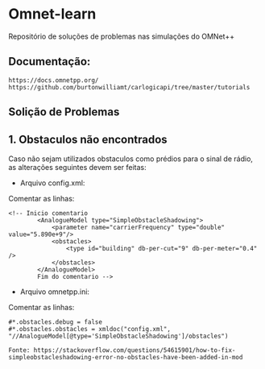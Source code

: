 # Omnet-learn
Repositório de soluções de problemas nas simulações do OMNet++


## Documentação:

```
https://docs.omnetpp.org/
https://github.com/burtonwilliamt/carlogicapi/tree/master/tutorials
```


## Solição de Problemas

## 1. Obstaculos não encontrados

Caso não sejam utilizados obstaculos como prédios para o sinal de rádio, as alterações seguintes devem ser feitas:

*  Arquivo config.xml:

Comentar as linhas:

```
<!-- Inicio comentario
		<AnalogueModel type="SimpleObstacleShadowing">
			<parameter name="carrierFrequency" type="double" value="5.890e+9"/>
			<obstacles>
				<type id="building" db-per-cut="9" db-per-meter="0.4" />
			</obstacles>
		</AnalogueModel>
		Fim do comentario -->
   ```
    
 * Arquivo omnetpp.ini:
    
  Comentar as linhas:
    
 ``` 
#*.obstacles.debug = false
#*.obstacles.obstacles = xmldoc("config.xml", "//AnalogueModel[@type='SimpleObstacleShadowing']/obstacles")

Fonte: https://stackoverflow.com/questions/54615901/how-to-fix-simpleobstacleshadowing-error-no-obstacles-have-been-added-in-mod
 
 ```
    


